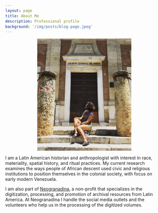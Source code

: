 ```yaml
---
layout: page
title: About Me
description: Professional profile
background: '/img/posts/blog-page.jpeg'
---
```

<img src="/img/posts/Profile-pic.jpg" style="display: block; width: 300px; margin-right: auto; margin-left: auto;" />

 I am a Latin American historian and anthropologist with interest in race, materiality, spatial history, and ritual practices. My current research examines the ways people of African descent used civic and religious institutions to position themselves in the colonial society, with focus on early modern Venezuela.

I am also part of [Neogranadina](https://www.neogranadina.org/), a non-profit that specializes in the digitization, processing, and promotion of archival resources from Latin America. At Neogranadina I handle the social media outlets and the volunteers who help us in the processing of the digitized volumes.
